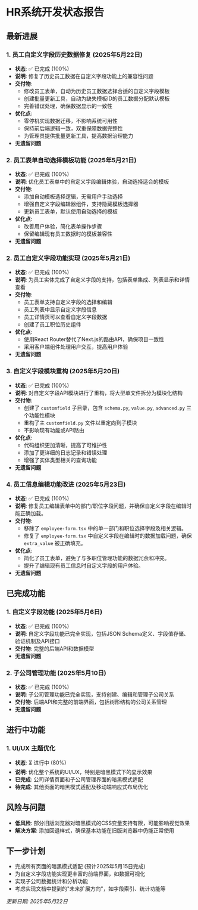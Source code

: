 # HR系统开发状态报告

## 最新进展

### 1. 员工自定义字段历史数据修复 (2025年5月22日)
- **状态**: ✅ 已完成 (100%)
- **说明**: 修复了历史员工数据在自定义字段功能上的兼容性问题
- **交付物**: 
  - 修改员工表单，自动为历史员工数据选择合适的自定义字段模板
  - 创建批量更新工具，自动为缺失模板ID的员工数据分配默认模板
  - 完善错误处理，确保数据显示的一致性
- **优化点**:
  - 零停机实现数据迁移，不影响系统可用性
  - 保持前后端逻辑一致，双重保障数据完整性
  - 为管理员提供批量更新工具，提高数据治理能力
- **无遗留问题**

### 2. 员工表单自动选择模板功能 (2025年5月21日)
- **状态**: ✅ 已完成 (100%)
- **说明**: 优化员工表单中的自定义字段编辑体验，自动选择适合的模板
- **交付物**: 
  - 添加自动模板选择逻辑，无需用户手动选择
  - 增强自定义字段编辑器组件，支持隐藏模板选择器
  - 更新员工表单，默认使用自动选择的模板
- **优化点**:
  - 改善用户体验，简化表单操作步骤
  - 保留编辑现有员工数据时的模板兼容性
- **无遗留问题**

### 2. 员工自定义字段功能实现 (2025年5月21日)
- **状态**: ✅ 已完成 (100%)
- **说明**: 为员工实体完成了自定义字段的支持，包括表单集成、列表显示和详情查看
- **交付物**: 
  - 员工表单支持自定义字段的选择和编辑
  - 员工列表中显示自定义字段信息
  - 员工详情页可以查看自定义字段数据
  - 创建了员工职位历史组件
- **优化点**:
  - 使用React Router替代了Next.js的路由API，确保项目一致性
  - 采用客户端组件处理用户交互，提高用户体验
- **无遗留问题**

### 3. 自定义字段模块重构 (2025年5月20日)
- **状态**: ✅ 已完成 (100%)
- **说明**: 对自定义字段API模块进行了重构，将大型单文件拆分为模块化结构
- **交付物**: 
  - 创建了 `customfield` 子目录，包含 `schema.py`, `value.py`, `advanced.py` 三个功能性模块
  - 重构了主 `customfield.py` 文件以重定向到子模块
  - 不影响现有功能或API路由
- **优化点**: 
  - 代码组织更加清晰，提高了可维护性
  - 添加了更详细的日志记录和错误处理
  - 增强了实体类型相关的查询功能
- **无遗留问题**

### 4. 员工信息编辑功能改进 (2025年5月23日)
- **状态**: ✅ 已完成 (100%)
- **说明**: 修复员工编辑表单中的部门/职位字段问题，并确保自定义字段在编辑时能正确加载。
- **交付物**:
  - 移除了 `employee-form.tsx` 中的单一部门和职位选择字段及相关逻辑。
  - 修复了 `employee-form.tsx` 中自定义字段在编辑时的数据加载问题，确保 `extra_value` 被正确填充。
- **优化点**:
  - 简化了员工表单，避免了与多职位管理功能的数据冗余和冲突。
  - 提升了编辑现有员工信息时自定义字段的用户体验。
- **无遗留问题**

## 已完成功能

### 1. 自定义字段功能 (2025年5月6日)
- **状态**: ✅ 已完成 (100%)
- **说明**: 自定义字段功能已完全实现，包括JSON Schema定义、字段值存储、验证机制及API接口
- **交付物**: 完整的后端API和数据模型
- **无遗留问题**

### 2. 子公司管理功能 (2025年5月10日)
- **状态**: ✅ 已完成 (100%)
- **说明**: 子公司管理功能已完全实现，支持创建、编辑和管理子公司关系
- **交付物**: 后端API和完整的前端界面，包括树形结构的公司关系管理
- **无遗留问题**

## 进行中功能

### 1. UI/UX 主题优化
- **状态**: ⏳ 进行中 (80%)
- **说明**: 优化整个系统的UI/UX，特别是暗黑模式下的显示效果
- **已完成**: 公司详情页面和子公司管理界面的暗黑模式适配
- **待完成**: 其他页面的暗黑模式适配及移动端响应式布局优化

## 风险与问题

- **低风险**: 部分旧版浏览器对暗黑模式的CSS变量支持有限，可能影响视觉效果
- **解决方案**: 添加回退样式，确保基本功能在旧版浏览器中仍能正常使用

## 下一步计划
- 完成所有页面的暗黑模式适配 (预计2025年5月15日完成)
- 为自定义字段功能实现更丰富的前端界面，如数据可视化
- 实现子公司数据统计和分析功能
- 考虑实现文档中提到的"未来扩展方向"，如字段索引、统计功能等

_更新日期: 2025年5月22日_